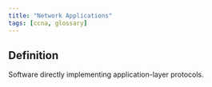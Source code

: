 ```yaml
---
title: "Network Applications"
tags: [ccna, glossary]
---
```


## Definition

Software directly implementing application-layer protocols.
